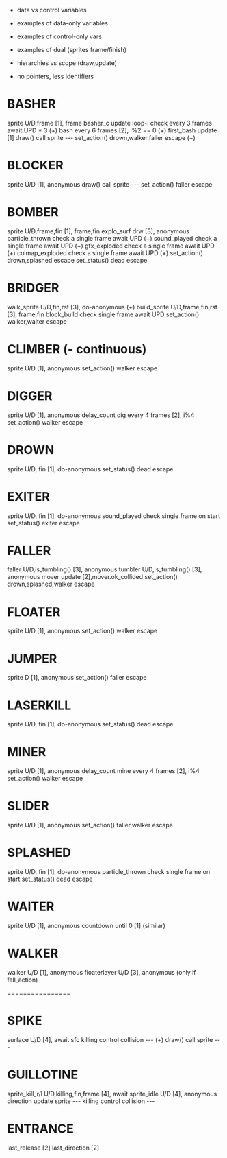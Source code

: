 - data vs control variables
- examples of data-only variables
- examples of control-only vars
- examples of dual (sprites frame/finish)

- hierarchies vs scope (draw,update)

- no pointers, less identifiers

# BASHER
sprite          U/D,frame               [1], frame
basher_c        update                  loop-i
                check every 3 frames    await UPD * 3   (+)
                bash every 6 frames     [2], i%2 == 0   (+)
first_bash      update                  [1]
draw()          call sprite             ---
set_action()    drown,walker,faller     escape          (+)

# BLOCKER
sprite          U/D                     [1], anonymous
draw()          call sprite             ---
set_action()    faller                  escape

# BOMBER
sprite          U/Ð,frame,fin           [1], frame,fin
explo_surf      drw                     [3], anonymous
particle_thrown check a single frame    await UPD           (+)
sound_played    check a single frame    await UPD           (+)
gfx_exploded    check a single frame    await UPD           (+)
colmap_exploded check a single frame    await UPD           (+)
set_action()    drown,splashed          escape
set_status()    dead                    escape

# BRIDGER
walk_sprite     U/D,fin,rst             [3], do-anonymous   (+)
build_sprite    U/D,frame,fin,rst       [3], frame,fin
block_build     check single frame      await UPD
set_action()    walker,waiter           escape

# CLIMBER (- continuous)
sprite          U/D                     [1], anonymous
set_action()    walker                  escape

# DIGGER
sprite          U/D                     [1], anonymous
delay_count     dig every 4 frames      [2], i%4
set_action()    walker                  escape

# DROWN
sprite          U/D, fin                [1], do-anonymous
set_status()    dead                    escape

# EXITER
sprite          U/D, fin                [1], do-anonymous
sound_played    check single frame      on start
set_status()    exiter                  escape

# FALLER
faller          U/D,is_tumbling()       [3], anonymous
tumbler         U/D,is_tumbling()       [3], anonymous
mover           update                  [2],mover.ok_collided
set_action()    drown,splashed,walker   escape

# FLOATER
sprite          U/D                     [1], anonymous
set_action()    walker                  escape

# JUMPER
sprite          D                       [1], anonymous
set_action()    faller                  escape

# LASERKILL
sprite          U/D, fin                [1], do-anonymous
set_status()    dead                    escape

# MINER
sprite          U/D                     [1], anonymous
delay_count     mine every 4 frames     [2], i%4
set_action()    walker                  escape

# SLIDER
sprite          U/D                     [1], anonymous
set_action()    faller,walker           escape

# SPLASHED
sprite          U/D, fin                [1], do-anonymous
particle_thrown check single frame      on start
set_status()    dead                    escape

# WAITER
sprite          U/D                     [1], anonymous
countdown       until 0                 [1] (similar)

# WALKER
walker          U/D                     [1], anonymous
floaterlayer    U/D                     [3], anonymous (only if fall_action)

================

# SPIKE
surface         U/D                     [4], await sfc
killing         control collision       ---                 (+)
draw()          call sprite             ---

# GUILLOTINE
sprite_kill_r/l U/D,killing,fin,frame   [4], await
sprite_idle     U/D                     [4], anonymous
direction       update sprite           ---
killing         control collision       ---

# ENTRANCE
last_release                            [2]
last_direction                          [2]
